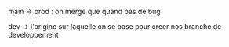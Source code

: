 main -> prod : on merge que quand pas de bug


dev -> l'origine sur laquelle on se base pour creer nos branche de developpement
